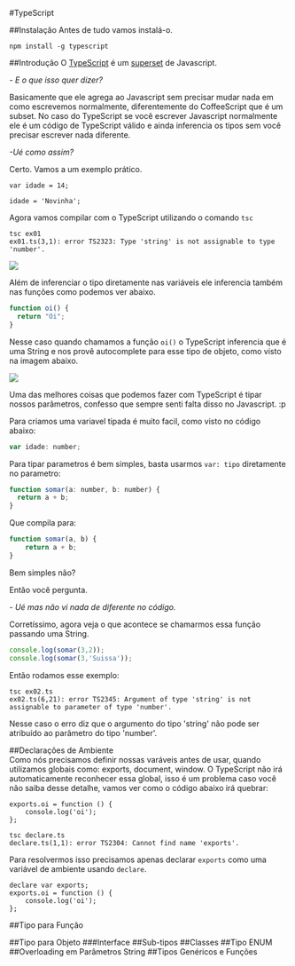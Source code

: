 #TypeScript

##Instalação
Antes de tudo vamos instalá-o.

```
npm install -g typescript
```

##Introdução
O [TypeScript](http://www.typescriptlang.org/) é um [superset]() de Javascript.

*\- E o que isso quer dizer?*

Basicamente que ele agrega ao Javascript sem precisar mudar nada em como escrevemos normalmente, diferentemente do CoffeeScript que é um subset. No caso do TypeScript se você escrever Javascript normalmente ele é um código de TypeScript válido e ainda inferencia os tipos sem você precisar escrever nada diferente.

*\-Ué como assim?*

Certo. Vamos a um exemplo prático.

```
var idade = 14;

idade = 'Novinha';
```

Agora vamos compilar com o TypeScript utilizando o comando `tsc`

```
tsc ex01
ex01.ts(3,1): error TS2323: Type 'string' is not assignable to type 'number'.
```

![](https://cldup.com/bh0LdK7vJC-1200x1200.jpeg)

Além de inferenciar o tipo diretamente nas variáveis ele inferencia também nas funções como podemos ver abaixo.

```js
function oi() {
  return "Oi";
}
```

Nesse caso quando chamamos a função `oi()` o TypeScript inferencia que é uma String e nos provê autocomplete para esse tipo de objeto, como visto na imagem abaixo.

![](https://cldup.com/DkB_HqLb9s-1200x1200.png)

Uma das melhores coisas que podemos fazer com TypeScript é tipar nossos parâmetros, confesso que sempre senti falta disso no Javascript. :p

Para criamos uma variavel tipada é muito facil, como visto no código abaixo:

```js
var idade: number;
```

Para tipar parametros é bem simples, basta usarmos `var: tipo` diretamente no parametro:

```js
function somar(a: number, b: number) {
  return a + b;
}
```

Que compila para:

```js
function somar(a, b) {
    return a + b;
}
```


Bem simples não?

Então você pergunta.

*\- Ué mas não vi nada de diferente no código.*

Corretíssimo, agora veja o que acontece se chamarmos essa função passando uma String.

```js
console.log(somar(3,2));
console.log(somar(3,'Suissa'));
```

Então rodamos esse exemplo:

```
tsc ex02.ts
ex02.ts(6,21): error TS2345: Argument of type 'string' is not assignable to parameter of type 'number'.
```

Nesse caso o erro diz que o argumento do tipo 'string' não pode ser atribuído ao parâmetro do tipo 'number'.

##Declarações de Ambiente   
Como nós precisamos definir nossas varáveis antes de usar, quando utilizamos globais como: exports, document, window. O TypeScript não irá automaticamente reconhecer essa global, isso é um problema caso você não saiba desse detalhe, vamos ver como o código abaixo irá quebrar:

```
exports.oi = function () {
    console.log('oi');
};
```

```
tsc declare.ts
declare.ts(1,1): error TS2304: Cannot find name 'exports'.
```

Para resolvermos isso precisamos apenas declarar `exports` como uma variável de ambiente usando `declare`.

```
declare var exports;
exports.oi = function () {
    console.log('oi');
};
```

##Tipo para Função

##Tipo para Objeto
###Interface
##Sub-tipos
##Classes
##Tipo ENUM
##Overloading em Parâmetros String
##Tipos Genéricos e Funções



